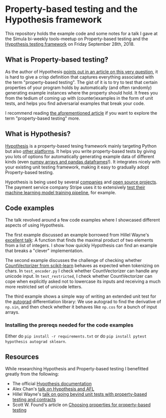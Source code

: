 
# Property-based testing and the Hypothesis framework

This repository holds the example code and some notes for a talk I gave at the
Simula bi-weekly tools-meetup on Property-based testing and the [Hypothesis testing framework](https://hypothesis.works/) on Friday September 28th, 2018.

## What is Property-based testing?

As the author of Hypothesis [points out in an article on this very question](https://hypothesis.works/articles/what-is-property-based-testing/),
it is hard to give a crisp definition that captures everything associated with the term "property-based testing".
The gist of it is to try to test that certain properties of your program holds by automatically (and often randomly) generating example instances where the property should hold. It frees you from the tedium of coming up with (counter)examples in the form of unit tests, and helps you find adversarial examples that break your code.

I recommend reading [the aforementioned article](https://hypothesis.works/articles/what-is-property-based-testing/) if you want to explore the term "property-based  testing" more.

## What is Hypothesis?

[Hypothesis](https\://hypothesis.works/) is a property-based tesing framework mainly targeting Python but also [other platforms](https://github.com/HypothesisWorks/hypothesis). It helps you write property-based tests by giving you lots of options for automatically generating example data of different kinds (even [numpy arrays and pandas dataframes](https://hypothesis.readthedocs.io/en/latest/numpy.html)!). It integrates nicely with your existing unit testing framework, making it easy to gradually adopt Property-based testing.

Hypothesis is being used by several [companies](https://hypothesis.readthedocs.io/en/latest/endorsements.html) and [open source projects](https://hypothesis.readthedocs.io/en/latest/usage.html). The payment service company Stripe uses it to extensively [test their machine learning model training pipeline](https://hypothesis.readthedocs.io/en/latest/endorsements.html), for example.

## Code examples

The talk revolved around a few code examples where I showcased different aspects of using Hypothesis.

The first example discussed an example borrowed from Hillel Wayne's [excellent talk](https://hillelwayne.com/talks/beyond-unit-tests/): A function that finds the maximal product of two elements from a list of integers. I show how quickly Hypothesis can find an example that breaks a "clever" implementation.

The second example discusses the challenge of checking whether [CountVectorizer from scikit-learn](http://scikit-learn.org/stable/modules/generated/sklearn.feature_extraction.text.CountVectorizer.html) behaves as expected when tokenizing on chars. In `test_encoder.py` I check whether CountVectorizer can handle any unicode input. In `test_restricted`, I check whether CountVectorizer can cope when explicitly asked not to lowercase its inputs and receiving a much more restricted set of unicode letters.

The third example shows a simple way of writing an extended unit test for the [autograd](https://github.com/HIPS/autograd) differentiation library: We use autograd to find the derivative of `np.sin`, and then check whether it behaves like `np.cos` for a bunch of input arrays.

### Installing the prereqs needed for the code examples

Either do `pip install -r requirements.txt` or do `pip install pytest hypothesis autograd sklearn`.

## Resources

While researching Hypothesis and Property-based testing I benefitted greatly
from the following:

- The official [Hypothesis documentation](https://hypothesis.readthedocs.io/en/latest/)
- Alex Chan's [talk on Hypothesis and AFL](https://alexwlchan.net/talks/qcon2017/)
- Hillel Wayne's [talk on going beyind unit tests with property-based testing and contracts](https://hillelwayne.com/talks/beyond-unit-tests/)
- Scott W. Found's article on [Choosing properties for property-based testing](https://fsharpforfunandprofit.com/posts/property-based-testing-2/)

